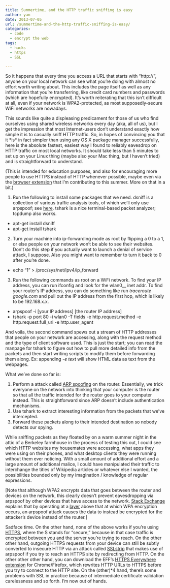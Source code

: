 ```yaml
---
title: Summertime, and the HTTP traffic sniffing is easy
author: yan
date: 2013-07-05
url: /summertime-and-the-http-traffic-sniffing-is-easy/
categories:
  - code
  - encrypt the web
tags:
  - hacks
  - https
  - SSL

---
```

So it happens that every time you access a URL that starts with &#8220;http://&#8221;, anyone on your local network can see what you&#8217;re doing with almost no effort worth writing about. This includes the page itself as well as any information that you&#8217;re transferring, like credit card numbers and passwords (which are hopefully encrypted). It&#8217;s worth reiterating that this isn&#8217;t difficult at all, even if your network is WPA2-protected, as most supposedly-secure WiFi networks are nowadays.

This sounds like quite a displeasing predicament for those of us who find ourselves using shared wireless networks every day (aka, all of us), but I get the impression that most Internet-users don&#8217;t understand exactly how simple it is to casually sniff HTTP traffic. So, in hopes of convincing you that it \*is\* in fact simpler than using any OS X package manager successfully, here is the absolute fastest, easiest way I found to reliably eavesdrop on HTTP traffic on most local networks. It should take less than 5 minutes to set up on your Linux thing (maybe also your Mac thing, but I haven&#8217;t tried) and is straightforward to understand.

(This is intended for education purposes, and also for encouraging more people to use HTTPS instead of HTTP whenever possible, maybe even via the [browser extension][1] that I&#8217;m contributing to this summer. More on that in a bit.)

1. Run the following to install some packages that we need. dsniff is a collection of various traffic analysis tools, of which we&#8217;ll only use arpspoof; see [here][2]. tshark is a nice terminal-based packet analyzer; tcpdump also works.

  * apt-get install dsniff
  * apt-get install tshark

2. Turn your machine into ip-forwarding mode as root by flipping a 0 to a 1, or else people on your network won&#8217;t be able to see their websites. Don&#8217;t do this step if you actually want to launch a denial of service attack, I suppose. Also you might want to remember to turn it back to 0 after you&#8217;re done.

  * echo &#8220;1&#8221; > /proc/sys/net/ipv4/ip_forward

3. Run the following commands as root on a WiFi network. To find your IP address, you can run ifconfig and look for the wlan0__ inet addr. To find your router&#8217;s IP address, you can do something like run _traceroute google.com_ and pull out the IP address from the first hop, which is likely to be 192.168.x.x.

  * arpspoof -i \[your IP address\] \[the router IP address\]
  * tshark -p port 80 -i wlan0 -T fields -e http.request.method -e http.request.full\_uri -e http.user\_agent

And voila, the second command spews out a stream of HTTP addresses that people on your network are accessing, along with the request method and the type of client software used. This is just the start; you can read the manpage for tshark to figure out how to pull more detailed info from the packets and then start writing scripts to modify them before forwarding them along. Ex: appending _-e text_ will show HTML data as text from the webpages.

What we&#8217;ve done so far is:

  1. Perform a attack called [ARP spoofing][3] on the router. Essentially, we trick everyone on the network into thinking that your computer is the router so that all the traffic intended for the router goes to your computer instead. This is straightforward since ARP doesn&#8217;t include authentication mechanisms.
  2. Use tshark to extract interesting information from the packets that we&#8217;ve intercepted.
  3. Forward these packets along to their intended destination so nobody detects our spying.

While sniffing packets as they floated by on a warm summer night in the attic of a Berkeley farmhouse in the process of testing this out, I could see which HTTP websites my housemates were accessing, what apps they were using on their phones, and what desktop clients they were running without them ever noticing. With a small amount of additional effort and a large amount of additional malice, I could have manipulated their traffic to interchange the titles of Wikipedia articles or whatever else I wanted, the possibilities bounded only by my imagination / knowledge of regular expressions.

[Note that although WPA2 encrypts data that goes between the router and devices on the network, this clearly doesn&#8217;t prevent eavesdropping via arpspoof by other devices that have access to the network. [Stack Exchange][4] explains that by operating at a [layer][5] above that at which WPA encryption occurs, an arpspoof attack causes the data to instead be encrypted for the attacker&#8217;s device instead of the router.]

Sadface time. On the other hand, none of the above works if you&#8217;re using [HTTPS][6], where the S stands for &#8220;secure,&#8221; because in that case traffic is encrypted between you and the server you&#8217;re trying to reach. On the other other hand, outgoing HTTPS requests from your device can still be subtly converted to insecure HTTP via an attack called [SSLstrip][7] that makes use of arpspoof if you try to reach an HTTPS site by redirecting from HTTP. On the other other other hand, you can download the EFF&#8217;s [HTTPS Everywhere extension][1] for Chrome/Firefox, which rewrites HTTP URLs to HTTPS before you try to connect to the HTTP site. On the (other)*4 hand, there&#8217;s some problems with SSL in practice because of intermediate certificate validation carelessness and so forth. I&#8217;m now out of hands.

 [1]: https://www.eff.org/https-everywhere/
 [2]: http://www.monkey.org/~dugsong/dsniff/
 [3]: https://en.wikipedia.org/wiki/ARP_spoofing
 [4]: http://security.stackexchange.com/questions/2372/is-wpa2-wifi-protected-against-arp-poisoning-and-sniffing
 [5]: https://en.wikipedia.org/wiki/OSI_model
 [6]: https://en.wikipedia.org/wiki/HTTP_Secure
 [7]: http://www.thoughtcrime.org/software/sslstrip/
